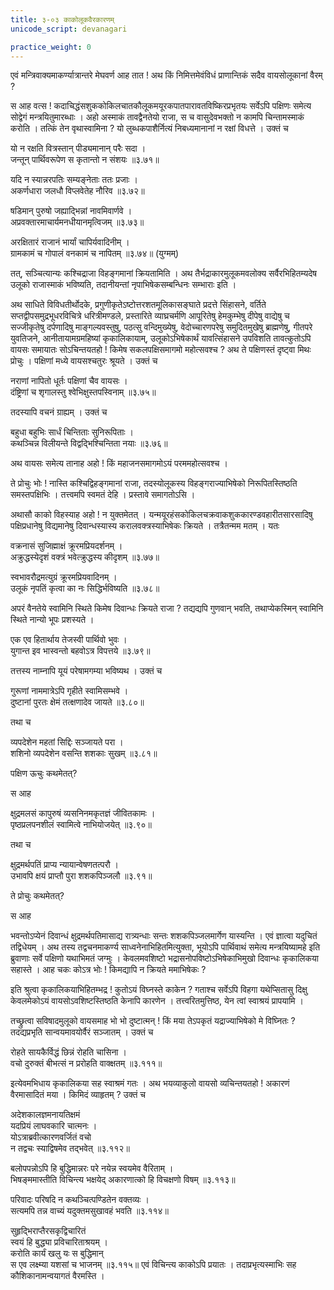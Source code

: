 ```yaml
---
title: ३-०३ काकोलूकवैरकारणम्
unicode_script: devanagari

practice_weight: 0
---
```


एवं मन्त्रिवाक्यमाकर्ण्यात्रान्तरे मेघवर्ण आह तात ! अथ किं निमित्तमेवंविधं प्राणान्तिकं सदैव वायसोलूकानां वैरम् ?

स आह वत्स ! कदाचिद्धंसशुककोकिलचातकौलूकमयूरकपातपारावतविष्किरप्रभृतयः सर्वेऽपि पक्षिणः समेत्य सोद्वेगं मन्त्रयितुमारब्धाः । अहो अस्माकं तावद्वैनतेयो राजा, स च वासुदेवभक्तो न कामपि चिन्तामस्माकं करोति । तत्किं तेन वृथास्वामिना ? यो लुब्धकपाशैर्नित्यं निबध्यमानानां न रक्षां  विधत्ते । उक्तं च

यो न रक्षति वित्रस्तान् पीड्यमानान् परैः सदा ।  
जन्तून् पार्थिवरूपेण स कृतान्तो न संशयः ॥३.७१॥

यदि न स्यान्नरपतिः सम्यङ्नेताः ततः प्रजाः ।  
अकर्णधारा जलधौ विप्लवेतेह नौरिव ॥३.७२॥

षडिमान् पुरुषो जह्याद्भिन्नां नावमिवार्णवे ।  
अप्रवक्तारमाचार्यमनधीयानमृत्विजम् ॥३.७३॥

अरक्षितारं राजानं भार्यां चापिर्यवादिनीम् ।  
ग्रामकामं च गोपालं वनकामं च नापितम् ॥३.७४॥ (युग्मम्)

तत्, सञ्चित्यान्यः कश्चिद्राजा विहङ्गमानां क्रियतामिति । अथ तैर्भद्राकारमुलूकमवलोक्य सर्वैरभिहितम्यदेष उलूको राजास्माकं भविष्यति, तदानीयन्तां नृपाभिषेकसम्बन्धिनः सम्भाराः इति ।  

अथ साधिते विविधतीर्थोदके, प्रगुणीकृतेऽष्टोत्तरशतमूलिकासङ्घाते प्रदत्ते सिंहासने, वर्तिते सप्तद्वीपसमुद्रभूधरविचित्रे धरित्रीमण्डले, प्रस्तारिते व्याघ्रचर्मणि आपूरितेषु हेमकुम्भेषु दीपेषु वाद्येषु च सज्जीकृतेषु दर्पणादिषु माङ्गल्यवस्तुषु, पठत्सु वन्दिमुख्येषु, वेदोच्चारणपरेषु समुदितमुखेषु ब्राह्मणेषु, गीतपरे युवतिजने, आनीतायामग्रमहिष्यां कृकालिकायाम्, उलूकोऽभिषेकार्थं यावत्सिंहासने उपविशति तावत्कुतोऽपि वायसः समायातः सोऽचिन्तयतहो ! किमेष सकलपक्षिसमागमो महोत्सवश्च ? अथ ते पक्षिणस्तं
दृष्ट्वा मिथः प्रोचुः । पक्षिणां मध्ये वायसश्चतुरः श्रूयते । उक्तं च

नराणां नापितो धूर्तः पक्षिणां चैव वायसः ।  
दंष्ट्रिणां च शृगालस्तु श्वेभिक्षुस्तपस्विनाम् ॥३.७५॥

तदस्यापि वचनं ग्राह्यम् । उक्तं च

बहुधा बहुभिः सार्धं चिन्तिताः सुनिरूपिताः ।  
कथञ्चिन्न विलीयन्ते विद्वद्भिश्चिन्तिता नयाः ॥३.७६॥

अथ वायसः समेत्य तानाह अहो ! किं महाजनसमागमोऽयं परममहोत्सवश्च ।  

ते प्रोचुः भोः ! नास्ति कश्चिद्विहङ्गमानां राजा, तदस्योलूकस्य विहङ्गराज्याभिषेको निरूपितस्तिष्ठति समस्तपक्षिभिः । तत्त्वमपि स्वमतं देहि । प्रस्तावे समागतोऽसि ।  

अथासौ काको विहस्याह अहो ! न युक्तमेतत् । यन्मयूरहंसकोकिलचक्रवाकशुककारण्डवहारीतसारसादिषु पक्षिप्रधानेषु विद्यमानेषु दिवान्धस्यास्य करालवक्त्रस्याभिषेकः क्रियते । तत्रैतन्मम मतम् । यतः

वक्रनासं सुजिह्माक्षं क्रूरमप्रियदर्शनम् ।  
अक्रुद्धस्येदृशं वक्त्रं भवेत्क्रुद्धस्य कीदृशम् ॥३.७७॥

स्वभावरौद्रमत्युग्रं क्रूरमप्रियवादिनम् ।  
उलूकं नृपतिं कृत्वा का नः सिद्धिर्भविष्यति ॥३.७८॥

अपरं वैनतेये स्वामिनि स्थिते किमेष दिवान्धः क्रियते राजा ? तद्यद्यपि गुणवान् भवति, तथाप्येकस्मिन् स्वामिनि स्थिते नान्यो भूपः प्रशस्यते ।  

एक एव हितार्थाय तेजस्वी पार्थिवो भुवः ।  
युगान्त इव भास्वन्तो बहवोऽत्र विपत्तये ॥३.७९॥

तत्तस्य नाम्नापि यूयं परेषामगम्या भविष्यथ । उक्तं च

गुरूणां नाममात्रेऽपि गृहीते स्वामिसम्भवे ।  
दुष्टानां पुरतः क्षेमं तत्क्षणादेव जायते ॥३.८०॥

तथा च

व्यपदेशेन महतां सिद्दिः सञ्जायते परा ।  
शशिनो व्यपदेशेन वसन्ति शशकाः सुखम् ॥३.८१॥

पक्षिण ऊचुः कथमेतत्?

स आह

<div class="js_include" url="../upakathAH/03-01_chaturdantanAmagajaH.md"  newLevelForH1="3" includeTitle="true"> </div>

क्षुद्रमलसं कापुरुषं व्यसनिनमकृतज्ञं जीवितकामः ।  
पृष्ठप्रलपनशीलं स्वामित्वे नाभियोजयेत् ॥३.९०॥

तथा च

क्षुद्रमर्थपतिं प्राप्य न्यायान्वेषणतत्परौ ।  
उभावपि क्षयं प्राप्तौ पुरा शशकपिञ्जलौ ॥३.९१॥

ते प्रोचुः कथमेतत्?

स आह

<div class="js_include" url="../upakathAH/03-02_shashakapinjalakathA.md"  newLevelForH1="3" includeTitle="true"> </div>

भवन्तोऽप्येनं दिवान्धं क्षुद्रमर्थपतिमासाद्य रात्र्यन्धाः सन्तः शशकपिञ्जलमार्गेण यास्यन्ति । एवं ज्ञात्वा यदुचितं तद्विधेयम् । अथ तस्य तद्वचनमाकर्ण्य साध्वनेनाभिहितमित्युक्ता, भूयोऽपि पार्थिवाथं समेत्य मन्त्रयिष्यामहे इति ब्रुवाणाः सर्वे पक्षिणो यथाभिमतं जग्मुः । केवलमवशिष्टो भद्रासनोपविष्टोऽभिषेकाभिमुखो दिवान्धः कृकालिकया सहास्ते । आह चकः कोऽत्र भोः ! किमद्यापि न क्रियते ममाभिषेकः ?

इति श्रुत्वा कृकालिकयाभिहितम्भद्र ! कुतोऽयं विघ्नस्ते काकेन ? गताश्च सर्वेऽपि विहगा यथेप्सितासु दिक्षु केवलमेकोऽयं वायसोऽवशिष्टस्तिष्ठति केनापि कारणेन । तत्त्वरितमुत्तिष्ठ, येन त्वां स्वाश्रयं प्रापयामि ।  

तच्छ्रुत्वा सविषादमुलूको वायसमाह भो भो दुष्टात्मन् ! किं मया तेऽपकृतं यद्राज्याभिषेको मे विघ्नितः ? तदद्यप्रभृति सान्वयमावयोर्वैरं सञ्जातम् । उक्तं च

रोहते सायकैर्विद्धं छिन्नं रोहति चासिना ।  
वचो दुरुक्तं बीभत्सं न प्ररोहति वाक्क्षतम् ॥३.१११॥

इत्येवमभिधाय कृकालिकया सह स्वाश्रमं गतः । अथ भयव्याकुलो वायसो व्यचिन्तयतहो ! अकारणं वैरमासादितं मया । किमिदं व्याहृतम् ? उक्तं च

अदेशकालज्ञमनायतिक्षमं  
यदप्रियं लाघवकारि चात्मनः ।  
योऽत्राब्रवीत्कारणवर्जितं वचो  
न तद्वचः स्याद्विषमेव तद्भवेत् ॥३.११२॥

बलोपपन्नोऽपि हि बुद्धिमान्नरः
परे नयेन्न स्वयमेव वैरिताम् ।  
भिषङ्ममास्तीति विचिन्त्य भक्षयेद्
अकारणात्को हि विचक्षणो विषम् ॥३.११३॥

परिवादः परिषदि न कथञ्चित्पण्डितेन वक्तव्यः ।  
सत्यमपि तन्न वाच्यं यदुक्तमसुखावहं भवति ॥३.११४॥

सुहृद्भिराप्तैरसकृद्विचारितं  
स्वयं हि बुद्ध्या प्रविचारिताश्रयम् ।  
करोति कार्यं खलु यः स बुद्धिमान्  
स एव लक्ष्म्या यशसां च भाजनम् ॥३.११५॥
एवं विचिन्त्य काकोऽपि प्रयातः । तदाप्रभृत्यस्माभिः सह कौशिकानामन्वयागतं वैरमस्ति ।  
